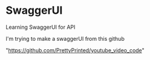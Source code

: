 # SwaggerUI
Learning SwaggerUI for API

I'm trying to make a swaggerUI from this github

"https://github.com/PrettyPrinted/youtube_video_code"
